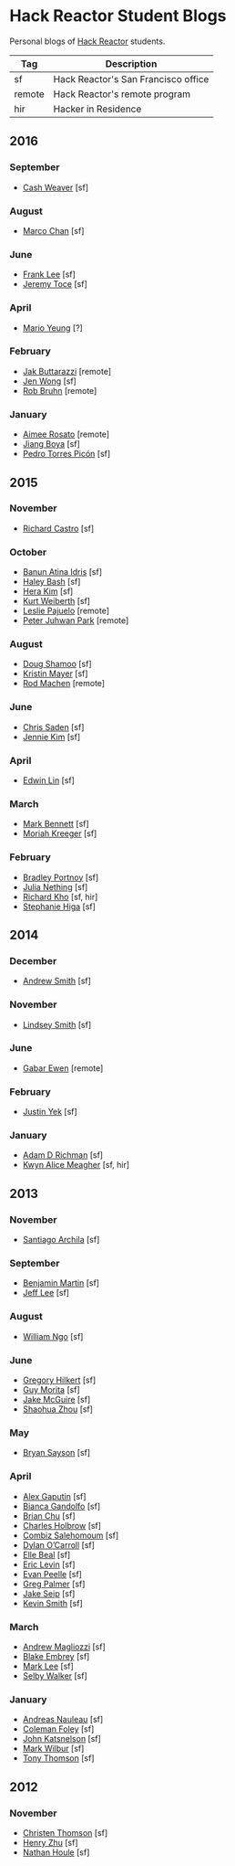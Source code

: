 # Hack Reactor Student Blogs

Personal blogs of [Hack Reactor](http://www.hackreactor.com) students.

|Tag | Description|
|---|---|
|sf | Hack Reactor's San Francisco office|
|remote | Hack Reactor's remote program|
|hir | Hacker in Residence|

## 2016

### September

- [Cash Weaver](https://www.cashweaver.com/) [sf]

### August

- [Marco Chan](https://inspiredtolive.github.io) [sf]

### June

- [Frank Lee](http://franklee77.github.io/) [sf]
- [Jeremy Toce](http://jeremytoce.github.io) [sf]

### April

- [Mario Yeung](https://github.com/marioyeung/marioblog) [?]

### February

- [Jak Buttarazzi](http://jakrazzi.github.io) [remote]
- [Jen Wong](http://medium.com/@jenwong) [sf]
- [Rob Bruhn](http://blog.modulomoments.com/) [remote]

### January

- [Aimee Rosato](http://aimeerosato.com/) [remote]
- [Jiang Boya](https://github.com/boyajay/dev-blog) [sf]
- [Pedro Torres Picón](http://pedrotp.github.io/) [sf]

## 2015

### November

- [Richard Castro](http://rscastro.github.io) [sf]

### October

- [Banun Atina Idris](http://www.bthehuman.com/) [sf]
- [Haley Bash](http://haleybash.com/) [sf]
- [Hera Kim](http://herashk.com/) [sf]
- [Kurt Weiberth](http://kurtle.io/) [sf]
- [Leslie Pajuelo](http://lesliepajuelo.github.io/) [remote]
- [Peter Juhwan Park](http://www.juhwanpark.com/) [remote]

### August

- [Doug Shamoo](http://dougshamoo.github.io) [sf]
- [Kristin Mayer](http://coldzonemt.github.io) [sf]
- [Rod Machen](http://code.rodmachen.com) [remote]

### June

- [Chris Saden](http://csaden.github.io) [sf]
- [Jennie Kim](http://www.youhavetolearncomputers.com/) [sf]

### April

- [Edwin Lin](http://eddyjs.com/) [sf]

### March

- [Mark Bennett](http://markbennett.io/) [sf]
- [Moriah Kreeger](http://riahk.github.io) [sf]

### February

- [Bradley Portnoy](https://www.bradleyportnoy.com/) [sf]
- [Julia Nething](https://github.com/cjnething/formerBlog) [sf]
- [Richard Kho](http://richardkho.com/) [sf, hir]
- [Stephanie Higa](http://www.stephaniehiga.com/) [sf]

## 2014

### December

- [Andrew Smith](http://andrewsouthpaw.blogspot.com) [sf]

### November

- [Lindsey Smith](http://leaena.com/) [sf]

### June

- [Gabar Ewen](http://codingwizardry.azurewebsites.net/) [remote]

### February

- [Justin Yek](http://www.penguinhustle.com/) [sf]

### January

- [Adam D Richman](http://adrichman.github.io) [sf]
- [Kwyn Alice Meagher](https://github.com/HarleyKwyn/HarleyKwyn.github.io) [sf, hir]

## 2013

### November

- [Santiago Archila](http://sarchila.com) [sf]

### September

- [Benjamin Martin](http://martinben.com) [sf]
- [Jeff Lee](http://rebootjeff.github.io/) [sf]

### August

- [William Ngo](http://mrngoitall.net/) [sf]

### June

- [Gregory Hilkert](http://blog.ideahaven.co) [sf]
- [Guy Morita](http://guymorita.tumblr.com/) [sf]
- [Jake McGuire](http://eastbayjake.wordpress.com) [sf]
- [Shaohua Zhou](http://getshao.com) [sf]

### May

- [Bryan Sayson](http://www.bryansayson.com/) [sf]

### April

- [Alex Gaputin](http://googamanga.tumblr.com/) [sf]
- [Bianca Gandolfo](http://bgando.tumblr.com) [sf]
- [Brian Chu](http://www.brianchu.com/) [sf]
- [Charles Holbrow](http://charlesholbrow.com) [sf]
- [Combiz Salehomoum](http://combizs.tumblr.com) [sf]
- [Dylan O’Carroll](http://banjolina-jolie.tumblr.com) [sf]
- [Elle Beal](http://ellebeal.tumblr.com) [sf]
- [Eric Levin](http://ericrius1.tumblr.com) [sf]
- [Evan Peelle](http://fullstackgrowthhacker.blogspot.com) [sf]
- [Greg Palmer](http://gpalmer.me/) [sf]
- [Jake Seip](http://seip.io/) [sf]
- [Kevin Smith](http://kevinhamiltonsmith.com/) [sf]

### March

- [Andrew Magliozzi](http://pleasestealthisidea.com/) [sf]
- [Blake Embrey](http://blakeembrey.com/) [sf]
- [Mark Lee](http://markleeis.me/) [sf]
- [Selby Walker](http://selbywalker.com/) [sf]

### January

- [Andreas Nauleau](http://anauleau.tumblr.com/) [sf]
- [Coleman Foley](http://learningtocode.quora.com/) [sf]
- [John Katsnelson](http://greenbunnybearrug.wordpress.com/) [sf]
- [Mark Wilbur](http://logicmason.com/) [sf]
- [Tony Thomson](http://www.tonythomson.com/blog/) [sf]

## 2012

### November

- [Christen Thomson](http://whitepinedev.com/) [sf]
- [Henry Zhu](http://henrycode.tumblr.com/) [sf]
- [Nathan Houle](http://nathanhoule.com/) [sf]
